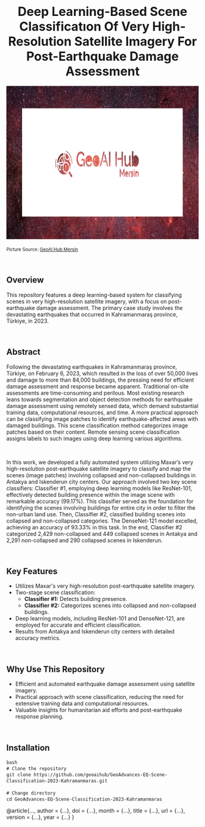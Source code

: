 <h1 align=center><font size = 6>Deep Learning-Based Scene Classificatıon Of Very High-Resolution Satellite Imagery For Post-Earthquake Damage Assessment</font></h1>

<img  src="https://raw.githubusercontent.com/geoaihub/geoaihub/main/assets/Mersin%20GeoAI%20Hub%202.png"  height=400  width=1000  alt="https://github.com/geoaihub"/>  

<small>Picture Source: <a  href="https://github.com/geoaihub">GeoAI Hub Mersin</a></small>

<br>

## Overview

This repository features a deep learning-based system for classifying scenes in very high-resolution satellite imagery, with a focus on post-earthquake damage assessment. The primary case study involves the devastating earthquakes that occurred in Kahramanmaraş province, Türkiye, in 2023.

<br>

## Abstract

Following the devastating earthquakes in Kahramanmaraş province, Türkiye, on February 6, 2023, which resulted in the loss of over 50,000 lives and damage to more than 84,000 buildings, the pressing need for efficient damage assessment and response became apparent. Traditional on-site assessments are time-consuming and perilous. Most existing research leans towards segmentation and object detection methods for earthquake damage assessment using remotely sensed data, which demand substantial training data, computational resources, and time. A more practical approach can be classifying image patches to identify earthquake-affected areas with damaged buildings. This scene classification method categorizes image patches based on their content. Remote sensing scene classification assigns labels to such images using deep learning various algorithms.

<br>

In this work, we developed a fully automated system utilizing Maxar’s very high-resolution post-earthquake satellite imagery to classify and map the scenes (image patches) involving collapsed and non-collapsed buildings in Antakya and Iskenderun city centers. Our approach involved two key scene classifiers: Classifier #1, employing deep learning models like ResNet-101, effectively detected building presence within the image scene with remarkable accuracy (99.17%). This classifier served as the foundation for identifying the scenes involving buildings for entire city in order to filter the non-urban land use. Then, Classifier #2, classified building scenes into collapsed and non-collapsed categories. The DenseNet-121 model excelled, achieving an accuracy of 93.33% in this task. In the end, Classifier #2 categorized 2,429 non-collapsed and 449 collapsed scenes in Antakya and 2,291 non-collapsed and 290 collapsed scenes in Iskenderun.

<br>

## Key Features

- Utilizes Maxar's very high-resolution post-earthquake satellite imagery.
- Two-stage scene classification:
  - **Classifier #1:** Detects building presence.
  - **Classifier #2:** Categorizes scenes into collapsed and non-collapsed buildings.
- Deep learning models, including ResNet-101 and DenseNet-121, are employed for accurate and efficient classification.
- Results from Antakya and Iskenderun city centers with detailed accuracy metrics.

<br>

## Why Use This Repository

- Efficient and automated earthquake damage assessment using satellite imagery.
- Practical approach with scene classification, reducing the need for extensive training data and computational resources.
- Valuable insights for humanitarian aid efforts and post-earthquake response planning.

<br>

## Installation

    bash
    # Clone the repository
    git clone https://github.com/geoaihub/GeoAdvances-EQ-Scene-Classification-2023-Kahramanmaras.git
    
    # Change directory
    cd GeoAdvances-EQ-Scene-Classification-2023-Kahramanmaras

@article{...,
  author = {...},
  doi = {...},
  month = {...},
  title = {...},
  url = {...},
  version = {...},
  year = {...}
}

